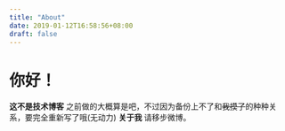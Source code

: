```yaml
---
title: "About"
date: 2019-01-12T16:58:56+08:00
draft: false
---
```

# 你好！
**这不是技术博客**
之前做的大概算是吧，不过因为备份上不了和<del>我摸了</del>的种种关系，要完全重新写了哦(无动力)
**关于我**
请移步微博。
